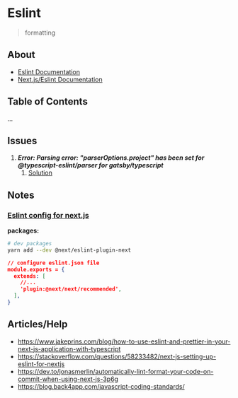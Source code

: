 # Eslint

> formatting

## About

- [Eslint Documentation](https://eslint.org/docs/latest/)
- [Next.js/Eslint Documentation](https://nextjs.org/docs/basic-features/eslint)

## Table of Contents

...

## Issues

1. **_Error: Parsing error: "parserOptions.project" has been set for @typescript-eslint/parser for gatsby/typescript_**
   1. [Solution](https://stackoverflow.com/questions/72065978/parsing-error-parseroptions-project-has-been-set-for-typescript-eslint-parse)

## Notes

### [Eslint config for next.js](https://nextjs.org/docs/basic-features/eslint#migrating-existing-config)

**packages:**

```bash
# dev packages
yarn add --dev @next/eslint-plugin-next
```

```json
// configure eslint.json file
module.exports = {
  extends: [
    //...
    'plugin:@next/next/recommended',
  ],
}
```

## Articles/Help
- https://www.jakeprins.com/blog/how-to-use-eslint-and-prettier-in-your-next-js-application-with-typescript
- https://stackoverflow.com/questions/58233482/next-js-setting-up-eslint-for-nextjs
- https://dev.to/jonasmerlin/automatically-lint-format-your-code-on-commit-when-using-next-js-3p6g 
- https://blog.back4app.com/javascript-coding-standards/

